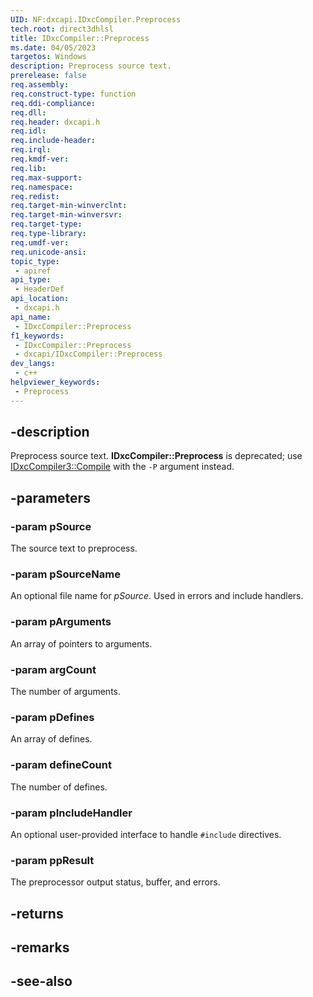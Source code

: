 ```yaml
---
UID: NF:dxcapi.IDxcCompiler.Preprocess
tech.root: direct3dhlsl
title: IDxcCompiler::Preprocess
ms.date: 04/05/2023
targetos: Windows
description: Preprocess source text.
prerelease: false
req.assembly: 
req.construct-type: function
req.ddi-compliance: 
req.dll: 
req.header: dxcapi.h
req.idl: 
req.include-header: 
req.irql: 
req.kmdf-ver: 
req.lib: 
req.max-support: 
req.namespace: 
req.redist: 
req.target-min-winverclnt: 
req.target-min-winversvr: 
req.target-type: 
req.type-library: 
req.umdf-ver: 
req.unicode-ansi: 
topic_type:
 - apiref
api_type:
 - HeaderDef
api_location:
 - dxcapi.h
api_name:
 - IDxcCompiler::Preprocess
f1_keywords:
 - IDxcCompiler::Preprocess
 - dxcapi/IDxcCompiler::Preprocess
dev_langs:
 - c++
helpviewer_keywords:
 - Preprocess
---
```


## -description

Preprocess source text. **IDxcCompiler::Preprocess** is deprecated; use [IDxcCompiler3::Compile](./nf-dxcapi-idxccompiler3-compile.md) with the `-P` argument instead.

## -parameters

### -param pSource

The source text to preprocess.

### -param pSourceName

An optional file name for *pSource*. Used in errors and include handlers.

### -param pArguments

An array of pointers to arguments.

### -param argCount

The number of arguments.

### -param pDefines

An array of defines.

### -param defineCount

The number of defines.

### -param pIncludeHandler

An optional user-provided interface to handle `#include` directives.

### -param ppResult

The preprocessor output status, buffer, and errors.

## -returns

## -remarks

## -see-also
